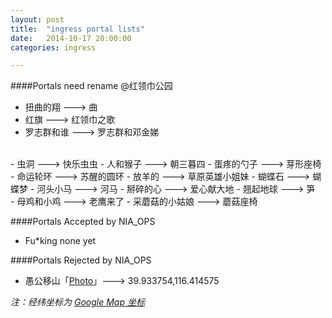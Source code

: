 ```yaml
---
layout: post
title:  "ingress portal lists"
date:   2014-10-17 20:00:00
categories: ingress

---
```

####Portals need rename @红领巾公园

- 扭曲的翔 ---> 曲
- 红旗 ---> 红领巾之歌
- 罗志群和谁 ---> 罗志群和邓金娣
<br>
- 虫洞 ---> 快乐虫虫
- 人和猴子 ---> 朝三暮四
- 蛋疼的勺子 ---> 芽形座椅
<br>
- 命运轮环 ---> 苏醒的圆环
- 放羊的 ---> 草原英雄小姐妹
- 蝴蝶石 ---> 蝴蝶梦
- 河头小马 ---> 河马
- 掰碎的心 ---> 爱心献大地
- 翘起地球 ---> 笋
<br>
- 母鸡和小鸡 ---> 老鹰来了
- 采蘑菇的小姑娘 ---> 蘑菇座椅
<br>

####Portals Accepted by NIA_OPS

- Fu*king none yet

####Portals Rejected by NIA_OPS


- 愚公移山「<a href="http://pic.yupoo.com/sharemyself/EbPAY3jw/medish.jpg" target="_blank">Photo</a>」---> 39.933754,116.414575





*注：经纬坐标为 [Google Map 坐标](https://support.google.com/maps/answer/18539)*
